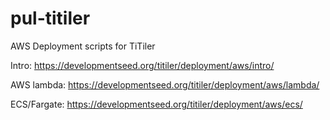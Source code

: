 # pul-titiler
AWS Deployment scripts for TiTiler

Intro: https://developmentseed.org/titiler/deployment/aws/intro/

AWS lambda: https://developmentseed.org/titiler/deployment/aws/lambda/

ECS/Fargate: https://developmentseed.org/titiler/deployment/aws/ecs/
